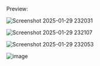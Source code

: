 Preview:

![Screenshot 2025-01-29 232031](https://github.com/user-attachments/assets/8a0922ce-eb55-4356-9d21-ea10def0b40c)

![Screenshot 2025-01-29 232107](https://github.com/user-attachments/assets/75c37647-9370-45bc-be90-6292cd2998bf)

![Screenshot 2025-01-29 232053](https://github.com/user-attachments/assets/2468fca2-6129-4ac7-ab83-6919e8f29778)

![image](https://github.com/user-attachments/assets/a7bedca5-7c19-4745-8321-475691e0fea4)
